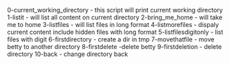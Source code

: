 0-current_working_directory - this script will print current working directory
1-listit - will list all content on current directory
2-bring_me_home - will take me to home
3-listfiles - will list files in long format
4-listmorefiles - dispaly current content include hidden files with long format
5-listfilesdigitonly - list files with digit
6-firstdirectory - create a dir in tmp
7-movethatfile - move betty to another directory
8-firstdelete -delete betty
9-firstdeletion - delete directory
10-back - change directory back
